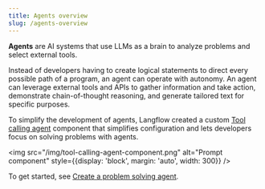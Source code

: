 ```yaml
---
title: Agents overview
slug: /agents-overview
---
```


**Agents** are AI systems that use LLMs as a brain to analyze problems and select external tools.

Instead of developers having to create logical statements to direct every possible path of a program, an agent can operate with autonomy. An agent can leverage external tools and APIs to gather information and take action, demonstrate chain-of-thought reasoning, and generate tailored text for specific purposes.

To simplify the development of agents, Langflow created a custom [Tool calling agent](/components-agents#agent-component) component that simplifies configuration and lets developers focus on solving problems with agents.

<img src="/img/tool-calling-agent-component.png" alt="Prompt component" style={{display: 'block', margin: 'auto', width: 300}} />

To get started, see [Create a problem solving agent](/agents-tool-calling-agent-component).

